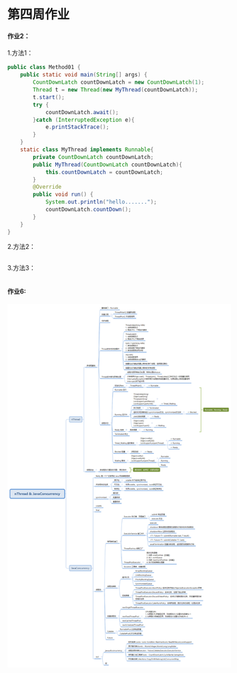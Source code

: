 # 第四周作业

#### 作业2：

1.方法1：

```java
public class Method01 {
    public static void main(String[] args) {
        CountDownLatch countDownLatch = new CountDownLatch(1);
        Thread t = new Thread(new MyThread(countDownLatch));
        t.start();
        try {
            countDownLatch.await();
        }catch (InterruptedException e){
            e.printStackTrace();
        }
    }
    static class MyThread implements Runnable{
        private CountDownLatch countDownLatch;
        public MyThread(CountDownLatch countDownLatch){
            this.countDownLatch = countDownLatch;
        }
        @Override
        public void run() {
            System.out.println("hello.......");
            countDownLatch.countDown();
        }
    }
}
```

2.方法2：

```java

```

3.方法3：

```java

```


#### 作业6:

![](nThread&JavaConcurrency.png)

